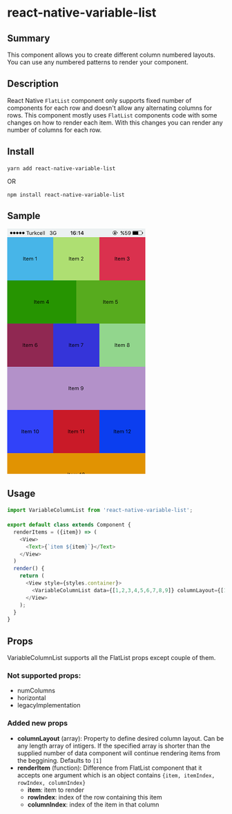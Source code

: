 # react-native-variable-list
## **Summary**

This component allows you to create different column numbered layouts. You can use any numbered patterns to render your component.

## **Description**

React Native `FlatList` component only supports fixed number of components for each row and doesn't allow any alternating columns for rows. This component mostly uses `FlatList` components code with some changes on how to render each item. With this changes you can render any number of columns for each row.

## **Install**

    yarn add react-native-variable-list

OR

    npm install react-native-variable-list

## **Sample**

![Sample](./sample/screenshot.png)

## **Usage**
```javascript
import VariableColumnList from 'react-native-variable-list';

export default class extends Component {
  renderItems = ({item}) => (
    <View>
      <Text>{`item ${item}`}</Text>
    </View>
  )
  render() {
    return (
      <View style={styles.container}>
        <VariableColumnList data={[1,2,3,4,5,6,7,8,9]} columnLayout={[1,2]} keyExtractor={(item) => item} />
      </View>
    );
  }
}
```

## **Props**

VariableColumnList supports all the FlatList props except couple of them.

### Not supported props:
  - numColumns
  - horizontal
  - legacyImplementation

### Added new props
  - **columnLayout** (array): Property to define desired column layout. Can be any length array of intigers. If the specified array is shorter than the supplied number of data component will continue rendering items from the beggining. Defaults to `[1]`
  - **renderItem** (function): Difference from FlatList component that it accepts one argument which is an object contains `{item, itemIndex, rowIndex, columnIndex}`
    - **item**: item to render
    - **rowIndex**: index of the row containing this item
    - **columnIndex**: index of the item in that column
